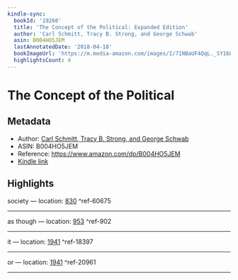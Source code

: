 ```yaml
---
kindle-sync:
  bookId: '19268'
  title: 'The Concept of the Political: Expanded Edition'
  author: 'Carl Schmitt, Tracy B. Strong, and George Schwab'
  asin: B004HO5JEM
  lastAnnotatedDate: '2018-04-18'
  bookImageUrl: 'https://m.media-amazon.com/images/I/71NBaUF4QqL._SY160.jpg'
  highlightsCount: 4
---
```

# The Concept of the Political
## Metadata
* Author: [Carl Schmitt, Tracy B. Strong, and George Schwab](https://www.amazon.comundefined)
* ASIN: B004HO5JEM
* Reference: https://www.amazon.com/dp/B004HO5JEM
* [Kindle link](kindle://book?action=open&asin=B004HO5JEM)

## Highlights
society — location: [830](kindle://book?action=open&asin=B004HO5JEM&location=830) ^ref-60675

---
as though — location: [953](kindle://book?action=open&asin=B004HO5JEM&location=953) ^ref-902

---
it — location: [1941](kindle://book?action=open&asin=B004HO5JEM&location=1941) ^ref-18397

---
or — location: [1941](kindle://book?action=open&asin=B004HO5JEM&location=1941) ^ref-20961

---
